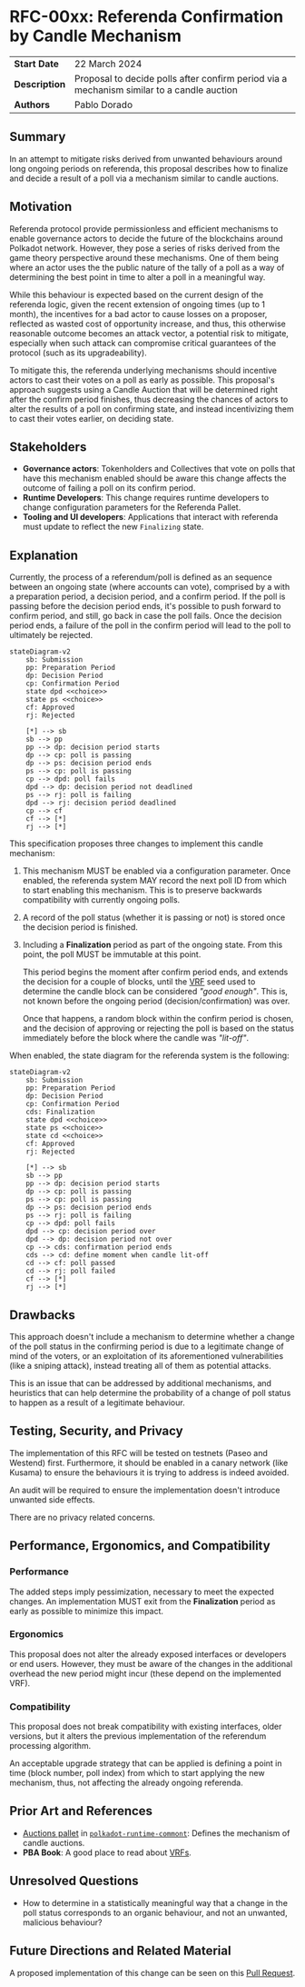 # RFC-00xx: Referenda Confirmation by Candle Mechanism

|                 |                                                                                           |
| --------------- | ----------------------------------------------------------------------------------------- |
| **Start Date**  | 22 March 2024                                                                             |
| **Description** | Proposal to decide polls after confirm period via a mechanism similar to a candle auction |
| **Authors**     | Pablo Dorado                                                                              |

## Summary

In an attempt to mitigate risks derived from unwanted behaviours around long ongoing periods on
referenda, this proposal describes how to finalize and decide a result of a poll via a
mechanism similar to candle auctions.

## Motivation

Referenda protocol provide permissionless and efficient mechanisms to enable governance actors to
decide the future of the blockchains around Polkadot network. However, they pose a series of risks
derived from the game theory perspective around these mechanisms. One of them being where an actor
uses the the public nature of the tally of a poll as a way of determining the best point in time to
alter a poll in a meaningful way.

While this behaviour is expected based on the current design of the referenda logic, given the
recent extension of ongoing times (up to 1 month), the incentives for a bad actor to cause losses
on a proposer, reflected as wasted cost of opportunity increase, and thus, this otherwise
reasonable outcome becomes an attack vector, a potential risk to mitigate, especially when such
attack can compromise critical guarantees of the protocol (such as its upgradeability).

To mitigate this, the referenda underlying mechanisms should incentive actors to cast their votes
on a poll as early as possible. This proposal's approach suggests using a Candle Auction that will
be determined right after the confirm period finishes, thus decreasing the chances of actors to
alter the results of a poll on confirming state, and instead incentivizing them to cast their votes
earlier, on deciding state.

## Stakeholders

- **Governance actors**: Tokenholders and Collectives that vote on polls that have this mechanism
  enabled should be aware this change affects the outcome of failing a poll on its confirm period.
- **Runtime Developers**: This change requires runtime developers to change configuration
  parameters for the Referenda Pallet.
- **Tooling and UI developers**: Applications that interact with referenda must update to reflect
  the new `Finalizing` state.

## Explanation

Currently, the process of a referendum/poll is defined as an sequence between an ongoing state
(where accounts can vote), comprised by a with a preparation period, a decision period, and a
confirm period. If the poll is passing before the decision period ends, it's possible to push
forward to confirm period, and still, go back in case the poll fails. Once the decision period
ends, a failure of the poll in the confirm period will lead to the poll to ultimately be rejected.

```mermaid
stateDiagram-v2
    sb: Submission
    pp: Preparation Period
    dp: Decision Period
    cp: Confirmation Period
    state dpd <<choice>>
    state ps <<choice>>
    cf: Approved
    rj: Rejected

    [*] --> sb
    sb --> pp
    pp --> dp: decision period starts
    dp --> cp: poll is passing
    dp --> ps: decision period ends
    ps --> cp: poll is passing
    cp --> dpd: poll fails
    dpd --> dp: decision period not deadlined
    ps --> rj: poll is failing
    dpd --> rj: decision period deadlined
    cp --> cf
    cf --> [*]
    rj --> [*]
```

This specification proposes three changes to implement this candle mechanism:

1. This mechanism MUST be enabled via a configuration parameter. Once enabled, the referenda system
   MAY record the next poll ID from which to start enabling this mechanism. This is to preserve
   backwards compatibility with currently ongoing polls.
1. A record of the poll status (whether it is passing or not) is stored once the decision period is
   finished.
1. Including a **Finalization** period as part of the ongoing state. From this point, the poll MUST
   be immutable at this point.

   This period begins the moment after confirm period ends, and extends the decision for a couple
   of blocks, until the [VRF][wiki:vrf] seed used to determine the candle block can be considered
   _"good enough"_. This is, not known before the ongoing period (decision/confirmation) was over.

   Once that happens, a random block within the confirm period is chosen, and the decision of
   approving or rejecting the poll is based on the status immediately before the block where the
   candle was _"lit-off"_.

When enabled, the state diagram for the referenda system is the following:

```mermaid
stateDiagram-v2
    sb: Submission
    pp: Preparation Period
    dp: Decision Period
    cp: Confirmation Period
    cds: Finalization
    state dpd <<choice>>
    state ps <<choice>>
    state cd <<choice>>
    cf: Approved
    rj: Rejected

    [*] --> sb
    sb --> pp
    pp --> dp: decision period starts
    dp --> cp: poll is passing
    ps --> cp: poll is passing
    dp --> ps: decision period ends
    ps --> rj: poll is failing
    cp --> dpd: poll fails
    dpd --> cp: decision period over
    dpd --> dp: decision period not over
    cp --> cds: confirmation period ends
    cds --> cd: define moment when candle lit-off
    cd --> cf: poll passed
    cd --> rj: poll failed
    cf --> [*]
    rj --> [*]
```

## Drawbacks

This approach doesn't include a mechanism to determine whether a change of the poll status in the
confirming period is due to a legitimate change of mind of the voters, or an exploitation of its
aforementioned vulnerabilities (like a sniping attack), instead treating all of them as potential
attacks.

This is an issue that can be addressed by additional mechanisms, and heuristics that can help
determine the probability of a change of poll status to happen as a result of a legitimate behaviour.

## Testing, Security, and Privacy

The implementation of this RFC will be tested on testnets (Paseo and Westend) first. Furthermore, it
should be enabled in a canary network (like Kusama) to ensure the behaviours it is trying to address
is indeed avoided.

An audit will be required to ensure the implementation doesn't introduce unwanted side effects.

There are no privacy related concerns.

## Performance, Ergonomics, and Compatibility

### Performance

The added steps imply pessimization, necessary to meet the expected changes. An implementation MUST
exit from the **Finalization** period as early as possible to minimize this impact.

### Ergonomics

This proposal does not alter the already exposed interfaces or developers or end users. However, they
must be aware of the changes in the additional overhead the new period might incur (these depend on the
implemented VRF).

### Compatibility

This proposal does not break compatibility with existing interfaces, older versions, but it alters the
previous implementation of the referendum processing algorithm.

An acceptable upgrade strategy that can be applied is defining a point in time (block number, poll index)
from which to start applying the new mechanism, thus, not affecting the already ongoing referenda.

## Prior Art and References

- [Auctions pallet][docs:polkadot-runtime-common::auctions] in [`polkadot-runtime-commont`][crates:polkadot-runtime-common]: Defines the mechanism of candle auctions.
- **PBA Book**: A good place to read about [VRFs][pba:exotic-primitives].

## Unresolved Questions

- How to determine in a statistically meaningful way that a change in the poll status corresponds to an
  organic behaviour, and not an unwanted, malicious behaviour?

## Future Directions and Related Material

A proposed implementation of this change can be seen on this [Pull Request](https://github.com/virto-network/polkadot-sdk/pull/4).

[crates:polkadot-runtime-common]: https://crates.io/crates/polkadot-runtime-common
[docs:polkadot-runtime-common::auctions]: https://docs.rs/polkadot-runtime-common/16.0.0/polkadot_runtime_common/auctions/index.html
[pba:exotic-primitives]: https://polkadot-blockchain-academy.github.io/pba-book/cryptography/exotic-primitives/page.html?highlight=vrf#verifiable-random-functionsvrfs
[wiki:vrf]: https://en.wikipedia.org/wiki/Verifiable_random_function
